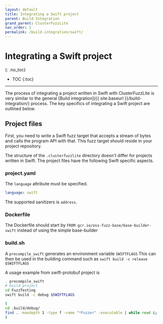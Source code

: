 ```yaml
---
layout: default
title: Integrating a Swift project
parent: Build Integration
grand_parent: ClusterFuzzLite
nav_order: 1
permalink: /build-integration/swift/
---
```


# Integrating a Swift project
{: .no_toc}

- TOC
{:toc}
---

The process of integrating a project written in Swift with ClusterFuzzLite is
very similar to the general
[Build integration]({{ site.baseurl }}/build-integration/)
process. The key specifics of integrating a Swift project are outlined below.

## Project files

First, you need to write a Swift fuzz target that accepts a stream of bytes and
calls the program API with that. This fuzz target should reside in your project
repository.

The structure of the `.clusterfuzzlite` directory doesn't differ for
projects written in Swift. The project files have the following Swift specific
aspects.

### project.yaml

The `language` attribute must be specified.

```yaml
language: swift
```

The supported sanitizers is `address`.


### Dockerfile

The Dockerfile should start by `FROM gcr.io/oss-fuzz-base/base-builder-swift`
instead of using the simple base-builder

### build.sh

A `precompile_swift` generates an environment variable `SWIFTFLAGS`
This can then be used in the building command such as `swift build -c release $SWIFTFLAGS`


A usage example from swift-protobuf project is

```sh
. precompile_swift
# build project
cd FuzzTesting
swift build -c debug $SWIFTFLAGS

(
cd .build/debug/
find . -maxdepth 1 -type f -name "*Fuzzer" -executable | while read i; do cp $i $OUT/"$i"-debug; done
)

```
